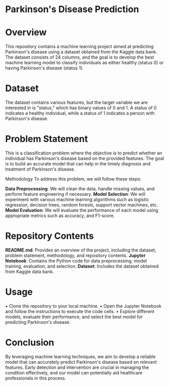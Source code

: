 # Parkinson's Disease Prediction
# Overview
This repository contains a machine learning project aimed at predicting Parkinson's disease using a dataset obtained from the Kaggle data bank. The dataset consists of 24 columns, and the goal is to develop the best machine learning model to classify individuals as either healthy (status 0) or having Parkinson's disease (status 1).

# Dataset
The dataset contains various features, but the target variable we are interested in is "status," which has binary values of 0 and 1. A status of 0 indicates a healthy individual, while a status of 1 indicates a person with Parkinson's disease.

# Problem Statement
This is a classification problem where the objective is to predict whether an individual has Parkinson's disease based on the provided features. The goal is to build an accurate model that can help in the timely diagnosis and treatment of Parkinson's disease.

Methodology
To address this problem, we will follow these steps:

**Data Preprocessing**: We will clean the data, handle missing values, and perform feature engineering if necessary.
**Model Selection**: We will experiment with various machine learning algorithms such as logistic regression, decision trees, random forests, support vector machines, etc.
**Model Evaluation**: We will evaluate the performance of each model using appropriate metrics such as accuracy, and F1-score.

# Repository Contents
**README.md**: Provides an overview of the project, including the dataset, problem statement, methodology, and repository contents.
**Jupyter Notebook**: Contains the Python code for data preprocessing, model training, evaluation, and selection.
**Dataset**: Includes the dataset obtained from Kaggle data bank.
# Usage
• Clone the repository to your local machine.
• Open the Jupyter Notebook and follow the instructions to execute the code cells.
• Explore different models, evaluate their performance, and select the best model for predicting Parkinson's disease.
# Conclusion
By leveraging machine learning techniques, we aim to develop a reliable model that can accurately predict Parkinson's disease based on relevant features. Early detection and intervention are crucial in managing the condition effectively, and our model can potentially aid healthcare professionals in this process.
